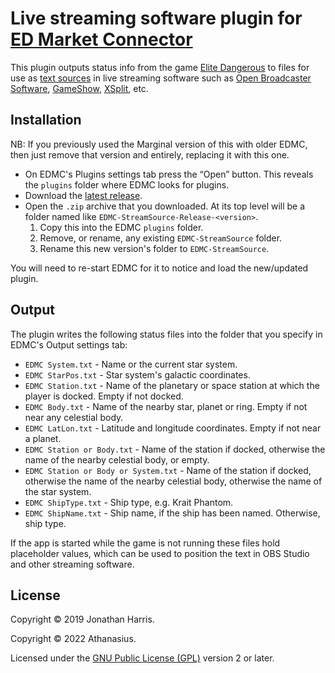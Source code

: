 # Live streaming software plugin for [ED Market Connector](https://github.com/EDCD/EDMarketConnector/wiki)

This plugin outputs status info from the game
[Elite Dangerous](https://www.elitedangerous.com/) to files for use as
[text sources](https://obsproject.com/wiki/Sources-Guide#text-gdi) in live
streaming software such as
[Open Broadcaster Software](https://obsproject.com/),
[GameShow](http://gameshow.net/),
[XSplit](https://www.xsplit.com/), etc.

## Installation

NB: If you previously used the Marginal version of this with older EDMC, then
just remove that version and entirely, replacing it with this one.

* On EDMC's Plugins settings tab press the “Open” button. This reveals the
  `plugins` folder where EDMC looks for plugins.
* Download the
  [latest release](https://github.com/Athanasius/EDMC-StreamSource/releases/latest).
* Open the `.zip` archive that you downloaded.  At its top level will be a
  folder named like `EDMC-StreamSource-Release-<version>`.
  1. Copy this into the EDMC `plugins` folder.
  2. Remove, or rename, any existing `EDMC-StreamSource` folder.
  3. Rename this new version's folder to `EDMC-StreamSource`.

You will need to re-start EDMC for it to notice and load the new/updated 
plugin.

## Output

The plugin writes the following status files into the folder that you specify
in EDMC's Output settings tab:

* `EDMC System.txt` - Name or the current star system.
* `EDMC StarPos.txt` - Star system's galactic coordinates.
* `EDMC Station.txt` - Name of the planetary or space station at which the
  player is docked. Empty if not docked.
* `EDMC Body.txt` - Name of the nearby star, planet or ring. Empty if not near
  any celestial body.
* `EDMC LatLon.txt` - Latitude and longitude coordinates. Empty if not near a
  planet.
* `EDMC Station or Body.txt` - Name of the station if docked, otherwise the
  name of the nearby celestial body, or empty.
* `EDMC Station or Body or System.txt` - Name of the station if docked,
  otherwise the name of the nearby celestial body, otherwise the name of the 
  star system.
* `EDMC ShipType.txt` - Ship type, e.g. Krait Phantom.
* `EDMC ShipName.txt` - Ship name, if the ship has been named. Otherwise, ship
  type.

If the app is started while the game is not running these files hold
placeholder values, which can be used to position the text in OBS Studio and
other streaming software.

## License

Copyright © 2019 Jonathan Harris.

Copyright © 2022 Athanasius.

Licensed under the
[GNU Public License (GPL)](http://www.gnu.org/licenses/gpl-2.0.html) version 2
or later.
